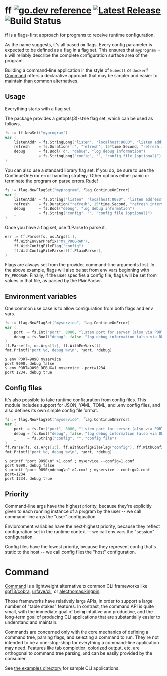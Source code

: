 # ff [![go.dev reference](https://img.shields.io/badge/go.dev-reference-007d9c?logo=go&logoColor=white&style=flat-square)](https://pkg.go.dev/github.com/peterbourgon/ff/v3) [![Latest Release](https://img.shields.io/github/v/release/peterbourgon/ff?style=flat-square)](https://github.com/peterbourgon/ff/releases/latest) ![Build Status](https://github.com/peterbourgon/ff/actions/workflows/test.yaml/badge.svg?branch=main)

ff is a flags-first approach for programs to receive runtime configuration.

As the name suggests, it's all based on flags. Every config parameter is
expected to be defined as a flag in a flag set. This ensures that `myprogram -h`
will reliably describe the complete configuration surface area of the program.

Building a command-line application in the style of `kubectl` or `docker`?
[Command](#command) offers a declarative approach that may be simpler and easier
to maintain than common alternatives.

## Usage

Everything starts with a flag set.

The package provides a getopts(3)-style flag set, which can be used as follows.

```go
fs := ff.NewSet("myprogram")
var (
	listenAddr = fs.StringLong("listen", "localhost:8080", "listen address")
	refresh    = fs.Duration('r', "refresh", 15*time.Second, "refresh interval")
	debug      = fs.Bool('d', "debug", "log debug information")
	_          = fs.StringLong("config", "", "config file (optional)")
)
```

You can also use a standard library flag set. If you do, be sure to use the
ContinueOnError error handling strategy. Other options either panic or terminate
the program on parse errors. Rude!

```go
fs := flag.NewFlagSet("myprogram", flag.ContinueOnError)
var (
	listenAddr = fs.String("listen", "localhost:8080", "listen address")
	refresh    = fs.Duration("refresh", 15*time.Second, "refresh interval")
	debug      = fs.Bool("debug", "log debug information")
	_          = fs.String("config", "", "config file (optional)")
)
```

Once you have a flag set, use ff.Parse to parse it.

```go
err := ff.Parse(fs, os.Args[1:],
	ff.WithEnvVarPrefix("MY_PROGRAM"),
	ff.WithConfigFileFlag("config"),
	ff.WithConfigFileParser(ff.PlainParser),
)
```

Flags are always set from the provided command-line arguments first. In the
above example, flags will also be set from env vars beginning with `MY_PROGRAM`.
Finally, if the user specifies a config file, flags will be set from values in
that file, as parsed by the PlainParser.

## Environment variables

One common use case is to allow configuration from both flags and env vars.

```go
fs := flag.NewFlagSet("myservice", flag.ContinueOnError)
var (
	port  = fs.Int("port", 8080, "listen port for server (also via PORT)")
	debug = fs.Bool("debug", false, "log debug information (also via DEBUG)")
)
ff.Parse(fs, os.Args[1:], ff.WithEnvVars())
fmt.Printf("port %d, debug %v\n", *port, *debug)
```

```shell
$ env PORT=9090 myservice
port 9090, debug false
$ env PORT=9090 DEBUG=1 myservice --port=1234
port 1234, debug true
```

## Config files

It's also possible to take runtime configuration from config files. This module
includes support for JSON, YAML, TOML, and .env config files, and also defines
its own simple config file format.

```go
fs := flag.NewFlagSet("myservice", flag.ContinueOnError)
var (
	port  = fs.Int("port", 8080, "listen port for server (also via PORT)")
	debug = fs.Bool("debug", false, "log debug information (also via DEBUG)")
	_     = fs.String("config", "", "config file")
)
ff.Parse(fs, os.Args[1:], ff.WithConfigFileFlag("config"), ff.WithConfigFileParser(ff.PlainParser))
fmt.Printf("port %d, debug %v\n", *port, *debug)
```

```shell
$ printf "port 9090\n" >1.conf ; myservice --config=1.conf
port 9090, debug false
$ printf "port 9090\ndebug\n" >2.conf ; myservice --config=2.conf --port=1234
port 1234, debug true
```

## Priority

Command-line args have the highest priority, because they're explicitly given to
each running instance of a program by the user -- we call command-line args the
"user" configuration.

Envioronment variables have the next-highest priority, because they reflect
configuration set in the runtime context -- we call env vars the "session"
configuration.

Config files have the lowest priority, because they represent config that's
static to the host -- we call config files the "host" configuration.

# Command

[Command][command] is a lightweight alternative to common CLI frameworks like
[spf13/cobra][cobra], [urfave/cli][urfave], or [alecthomas/kingpin][kingpin].

[command]: https://pkg.go.dev/github.com/peterbourgon/ff/v4#Command
[cobra]: https://github.com/spf13/cobra
[urfave]: https://github.com/urfave/cli
[kingpin]: https://github.com/alecthomas/kingpin

Those frameworks have relatively large APIs, in order to support a large number
of "table stakes" features. In contrast, the command API is quite small, with
the immediate goal of being intuitive and productive, and the long-term goal of
producing CLI applications that are substantially easier to understand and
maintain.

Commands are concerned only with the core mechanics of defining a command tree,
parsing flags, and selecting a command to run. They're not intended to be a
one-stop-shop for everything a command-line application may need. Features like
tab completion, colorized output, etc. are orthogonal to command tree parsing,
and can be easily provided by the consumer.

See [the examples directory](examples/) for sample CLI applications.
